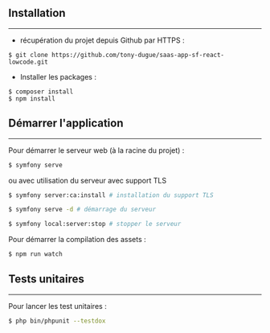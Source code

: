 ## Installation
***

- récupération du projet depuis Github par HTTPS :

```shell script
$ git clone https://github.com/tony-dugue/saas-app-sf-react-lowcode.git
```

- Installer les packages :

```shell script
$ composer install
$ npm install
```

## Démarrer l'application
***

Pour démarrer le serveur web (à la racine du projet) :
```sh
$ symfony serve
```
ou avec utilisation du serveur avec support TLS

```sh
$ symfony server:ca:install # installation du support TLS
```

```sh
$ symfony serve -d # démarrage du serveur
```

```sh
$ symfony local:server:stop # stopper le serveur
```

Pour démarrer la compilation des assets :
```sh
$ npm run watch
```

## Tests unitaires
***

Pour lancer les test unitaires :
```sh
$ php bin/phpunit --testdox
```
